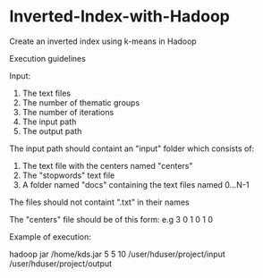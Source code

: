 # Inverted-Index-with-Hadoop
Create an inverted index using k-means in Hadoop

Execution guidelines

Input: 
1. The text files
2. The number of thematic groups
3. The number of iterations
4. The input path
5. The output path

The input path should containt an "input" folder which consists of:
1. The text file with the centers named "centers"
2. The "stopwords" text file
3. A folder named "docs" containing the text files named 0...N-1

The files should not containt ".txt" in their names

The "centers" file should be of this form:
<group> <vector>
e.g 3 0 1 0 1 0

Example of execution:

hadoop jar /home/kds.jar 5 5 10 /user/hduser/project/input
/user/hduser/project/output

